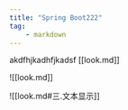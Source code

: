 ```yaml
---
title: "Spring Boot222"
tag:
    - markdown
---
```


akdfhjkadhfjkadsf
[[look.md]]

![[look.md]]

![[look.md#三.文本显示]]



